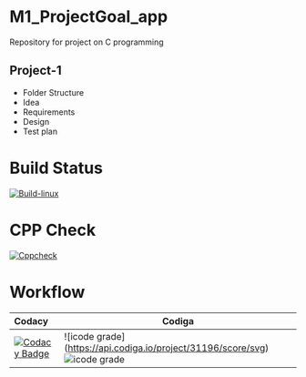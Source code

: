 # M1_ProjectGoal_app
Repository for project on C programming


## Project-1
* Folder Structure
* Idea
* Requirements
* Design
* Test plan

# Build Status
[![Build-linux](https://github.com/AnuragTiwari2000/M1_BillingSystem_app/actions/workflows/build-linux.yml/badge.svg)](https://github.com/AnuragTiwari2000/M1_BillingSystem_app/actions/workflows/build-linux.yml)

# CPP Check
[![Cppcheck](https://github.com/AnuragTiwari2000/M1_BillingSystem_app/actions/workflows/staticanalysis.yml/badge.svg)](https://github.com/AnuragTiwari2000/M1_BillingSystem_app/actions/workflows/staticanalysis.yml)

# Workflow

|Codacy | Codiga |
|:------|--------|
|[![Codacy Badge](https://app.codacy.com/project/badge/Grade/a5301355ff5f4f008b55fe58911f0f47)](https://www.codacy.com/gh/AnuragTiwari2000/M1_BillingSystem_app/dashboard?utm_source=github.com&amp;utm_medium=referral&amp;utm_content=AnuragTiwari2000/M1_BillingSystem_app&amp;utm_campaign=Badge_Grade) | ![icode grade] (https://api.codiga.io/project/31196/score/svg) ![icode grade](https://api.codiga.io/project/31196/status/svg) |
